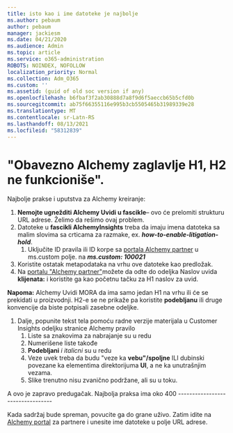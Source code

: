 ```yaml
---
title: isto kao i ime datoteke je najbolje
ms.author: pebaum
author: pebaum
manager: jackiesm
ms.date: 04/21/2020
ms.audience: Admin
ms.topic: article
ms.service: o365-administration
ROBOTS: NOINDEX, NOFOLLOW
localization_priority: Normal
ms.collection: Adm_O365
ms.custom: ''
ms.assetid: (guid of old soc version if any)
ms.openlocfilehash: b6fbaf3f2ab30888d7a8f9d6f5aeccb65b5cfd0b
ms.sourcegitcommit: ab75f66355116e995b3cb5505465b31989339e28
ms.translationtype: MT
ms.contentlocale: sr-Latn-RS
ms.lasthandoff: 08/13/2021
ms.locfileid: "58312839"
---
```

# <a name="required-alchemy-header-h1-h2s-dont-work"></a>"Obavezno Alchemy zaglavlje H1, H2 ne funkcioniše".
Najbolje prakse i uputstva za Alchemy kreiranje:

1. **Nemojte ugnežditi Alchemy Uvidi u fascikle**– ovo će prelomiti strukturu URL adrese. Želimo da rešimo ovaj problem.
1. Datoteke u **fascikli AlchemyInsights** treba da imaju imena datoteka sa malim slovima sa crticama za razmake, ex. **_how-to-enable-litigation-hold_**.
    1. Uključite ID pravila ili ID korpe sa [portala Alchemy partner](https://alchemyportal.azurewebsites.net) u ms.custom polje. na ***ms.custom: 100021***
1. Koristite ostatak metapodataka na vrhu ove datoteke kao predložak.
1. Na [portalu "Alchemy partner"](https://alchemyportal.azurewebsites.net)možete da odte do odeljka Naslov uvida **klijenata:** i koristite ga kao početnu tačku za H1 naslov za uvid. 

**Napoma:** Alchemy Uvidi MORA da ima samo jedan H1 na vrhu ili će se prekidati u proizvodnji. H2-e se ne prikaže pa koristite **podebljanu** ili druge konvencije da biste potpisali zasebne odeljke.
1. Dalje, popunite tekst tela pomoću radne verzije materijala u Customer Insights odeljku stranice Alchemy pravilo
    1. Liste sa znakovima za nabrajanje su u redu
    1. Numerišene liste takođe
    1. **Podebljani** *i italicni* su u redu
    1. Veze uvek treba da budu "veze ka **vebu"/spoljne** ILI dubinski povezane ka elementima direktorijuma **UI**, a ne ka unutrašnjim vezama.
    1. Slike trenutno nisu zvanično podržane, ali su u toku.

A ovo je zapravo predugačak. Najbolja praksa ima oko 400 ---------------------------------

Kada sadržaj bude spreman, povucite ga do grane uživo. Zatim idite na [Alchemy portal](https://alchemyportal.azurewebsites.net) za partnere i unesite ime datoteke u polje URL adrese. 